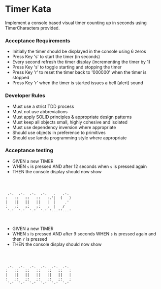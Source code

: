 # Timer Kata

Implement a console based visual timer counting up in seconds using TimerCharacters provided.
 
### Acceptance Requirements
- Initially the timer should be displayed in the console using 6 zeros
- Press Key 's' to start the timer (in seconds)
- Every second refresh the timer display (incrementing the timer by 1)
- Press Key 's' to toggle starting and stopping the timer
- Press Key 'r' to reset the timer back to '000000' when the timer is stopped
- Press Key 'r' when the timer is started issues a bell (alert) sound

### Developer Rules
- Must use a strict TDD process
- Must not use abbreviations
- Must apply SOLID principles & appropriate design patterns
- Must keep all objects small, highly cohesive and isolated
- Must use dependency inversion where appropriate
- Should use objects in preference to primitives
- Should use lamda programming style where appropriate

### Acceptance testing

- GIVEN a new TIMER 
- WHEN `s` is pressed AND after 12 seconds when `s` is pressed again
- THEN the console display should now show
```

                              
                              
 .-.  .-.  .-.  .-.   .   .-. 
:   ::   ::   ::   :.'|  (   )
|   ||   ||   ||   |  |    .' 
:   ;:   ;:   ;:   ;  |   /   
 `-'  `-'  `-'  `-' '---''---'
                              
                              

```

- GIVEN a new TIMER
- WHEN `s` is pressed AND after 9 seconds WHEN `s` is pressed again and then `r` is pressed
- THEN the console display should now show
```

                              
                              
 .-.  .-.  .-.  .-.  .-.  .-. 
:   ::   ::   ::   ::   ::   :
|   ||   ||   ||   ||   ||   |
:   ;:   ;:   ;:   ;:   ;:   ;
 `-'  `-'  `-'  `-'  `-'  `-' 
                              
                              

```




